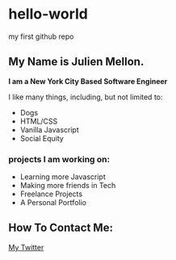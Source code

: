 # hello-world
my first github repo

## My Name is **Julien Mellon**.

**I am a New York City Based Software Engineer**

I like many things, including, but not limited to:
- Dogs
- HTML/CSS
- Vanilla Javascript
- Social Equity
  
### projects I am working on:
- Learning more Javascript
- Making more friends in Tech
- Freelance Projects
- A Personal Portfolio
 
## How To Contact Me:

[My Twitter](http://www.twitter.com/julienmellon)



